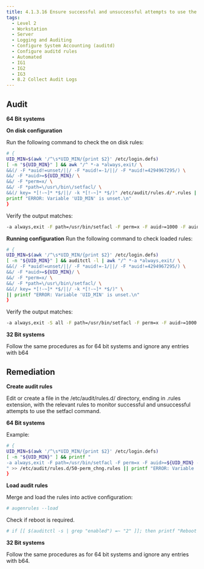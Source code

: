 ```yaml
---
title: 4.1.3.16 Ensure successful and unsuccessful attempts to use the setfacl command are recorded
tags:
  - Level 2
  - Workstation
  - Server
  - Logging and Auditing
  - Configure System Accounting (auditd)
  - Configure auditd rules
  - Automated
  - IG1
  - IG2
  - IG3
  - 8.2 Collect Audit Logs
---
```


## Audit
**64 Bit systems**

**On disk configuration**

Run the following command to check the on disk rules:
```bash
# {
UID_MIN=$(awk '/^\s*UID_MIN/{print $2}' /etc/login.defs)
[ -n "${UID_MIN}" ] && awk "/^ *-a *always,exit/ \
&&(/ -F *auid!=unset/||/ -F *auid!=-1/||/ -F *auid!=4294967295/) \
&&/ -F *auid>=${UID_MIN}/ \
&&/ -F *perm=x/ \
&&/ -F *path=\/usr\/bin\/setfacl/ \
&&(/ key= *[!-~]* *$/||/ -k *[!-~]* *$/)" /etc/audit/rules.d/*.rules ||
printf "ERROR: Variable 'UID_MIN' is unset.\n"
}
```

Verify the output matches:
```bash
-a always,exit -F path=/usr/bin/setfacl -F perm=x -F auid>=1000 -F auid!=unset -k perm_chng
```

**Running configuration**
Run the following command to check loaded rules:
```bash
# {
UID_MIN=$(awk '/^\s*UID_MIN/{print $2}' /etc/login.defs)
[ -n "${UID_MIN}" ] && auditctl -l | awk "/^ *-a *always,exit/ \
&&(/ -F *auid!=unset/||/ -F *auid!=-1/||/ -F *auid!=4294967295/) \
&&/ -F *auid>=${UID_MIN}/ \
&&/ -F *perm=x/ \
&&/ -F *path=\/usr\/bin\/setfacl/ \
&&(/ key= *[!-~]* *$/||/ -k *[!-~]* *$/)" \
|| printf "ERROR: Variable 'UID_MIN' is unset.\n"
}
```

Verify the output matches:
```bash
-a always,exit -S all -F path=/usr/bin/setfacl -F perm=x -F auid>=1000 -F auid!=-1 -F key=perm_chng
```

**32 Bit systems**

Follow the same procedures as for 64 bit systems and ignore any entries with b64

## Remediation
**Create audit rules**

Edit or create a file in the /etc/audit/rules.d/ directory, ending in .rules extension, with the relevant rules to monitor successful and unsuccessful attempts to use the setfacl command.

**64 Bit systems**

Example:
```bash
# {
UID_MIN=$(awk '/^\s*UID_MIN/{print $2}' /etc/login.defs)
[ -n "${UID_MIN}" ] && printf "
-a always,exit -F path=/usr/bin/setfacl -F perm=x -F auid>=${UID_MIN} -F auid!=unset -k perm_chng
" >> /etc/audit/rules.d/50-perm_chng.rules || printf "ERROR: Variable 'UID_MIN' is unset.\n"
}
```

**Load audit rules**

Merge and load the rules into active configuration:
```bash
# augenrules --load
```

Check if reboot is required.
```bash
# if [[ $(auditctl -s | grep "enabled") =~ "2" ]]; then printf "Reboot required to load rules\n"; fi
```

**32 Bit systems**

Follow the same procedures as for 64 bit systems and ignore any entries with b64.

